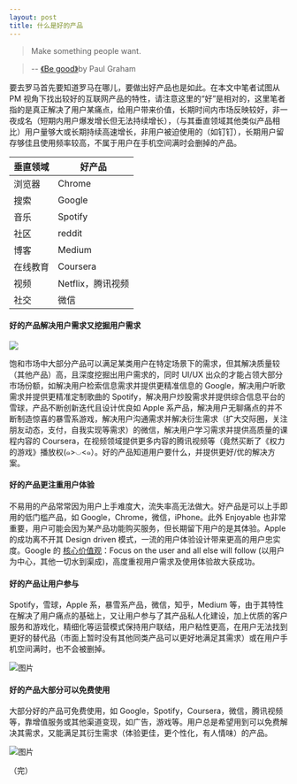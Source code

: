 ```yaml
---
layout: post
title: 什么是好的产品
---
```


> Make something people want. 

> -- [《Be good》](http://paulgraham.com/good.html)by Paul Graham

要去罗马首先要知道罗马在哪儿，要做出好产品也是如此。在本文中笔者试图从 PM 视角下找出较好的互联网产品的特性，请注意这里的“好”是相对的，这里笔者指的是真正解决了用户某痛点，给用户带来价值，长期时间内市场反映较好，非一夜成名（短期内用户爆发增长但无法持续增长），（与其垂直领域其他类似产品相比）用户量够大或长期持续高速增长，非用户被迫使用的（如钉钉），长期用户留存够佳且使用频率较高，不属于用户在手机空间满时会删掉的产品。

垂直领域 | 好产品 |
---| ---|
浏览器 | Chrome |
搜索 | Google |
音乐| Spotify |
社区 | reddit |
博客 | Medium|
在线教育 | Coursera |
视频 | Netflix，腾讯视频 |
社交 | 微信 |


#### 好的产品解决用户需求又挖掘用户需求

![](https://upload.wikimedia.org/wikipedia/commons/thumb/3/33/MaslowsHierarchyOfNeeds.svg/900px-MaslowsHierarchyOfNeeds.svg.png)

饱和市场中大部分产品可以满足某类用户在特定场景下的需求，但其解决质量较（其他产品）高，且深度挖掘出用户需求的，同时 UI/UX 出众的才能占领大部分市场份额，如解决用户检索信息需求并提供更精准信息的 Google，解决用户听歌需求并提供更精准定制歌曲的 Spotify，解决用户炒股需求并提供综合信息平台的雪球，产品不断创新迭代且设计优良如 Apple 系产品，解决用户无聊痛点的并不断制造惊喜的暴雪系游戏，解决用户沟通需求并解决衍生需求（扩大交际圈，关注朋友动态，支付，自我实现等需求）的微信，解决用户学习需求并提供高质量的课程内容的 Coursera，在视频领域提供更多内容的腾讯视频等（竟然买断了《权力的游戏》播放权(๑>◡<๑）。好的产品知道用户要什么，并提供更好/优的解决方案。

#### 好的产品更注重用户体验

不易用的产品常常因为用户上手难度大，流失率高无法做大。好产品是可以上手即用的低门槛产品，如 Google，Chrome，微信，iPhone。此外 Enjoyable 也非常重要，用户可能会因为某产品功能购买服务，但长期留下用户的是其体验。Apple 的成功离不开其 Design driven 模式，一流的用户体验设计带来更高的用户忠实度。Google 的 [核心价值观](https://www.google.com/intl/en/about/philosophy.html)：Focus on the user and all else will follow (以用户为中心，其他一切水到渠成)，高度重视用户需求及使用体验故大获成功。

#### 好的产品让用户参与

Spotify，雪球，Apple 系，暴雪系产品，微信，知乎，Medium 等，由于其特性在解决了用户痛点的基础上，又让用户参与了其产品私人化建设，加上优质的客户服务和游戏化，精细化等运营模式保持用户联结，用户粘性更高，在用户无法找到更好的替代品（市面上暂时没有其他同类产品可以更好地满足其需求）或在用户手机空间满时，也不会被删掉。

![图片](https://dn-coding-net-production-pp.qbox.me/a98d8958-1543-4e75-86e6-dffe2e9bb57b.png)

#### 好的产品大部分可以免费使用

大部分好的产品可免费使用，如 Google，Spotify，Coursera，微信，腾讯视频等，靠增值服务或其他渠道变现，如广告，游戏等。用户总是希望用到可以免费解决其需求，又能满足其衍生需求（体验更佳，更个性化，有人情味）的产品。

![图片](https://dn-coding-net-production-pp.qbox.me/a1ec05f7-6b81-488d-bdaa-56dc2cf4661e.png)

（完）
